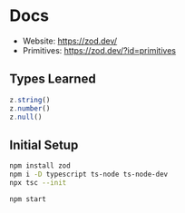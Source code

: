 # Docs

- Website: https://zod.dev/
- Primitives: https://zod.dev/?id=primitives

## Types Learned

```ts
z.string()
z.number()
z.null()
```

## Initial Setup

```bash
npm install zod
npm i -D typescript ts-node ts-node-dev
npx tsc --init

npm start
```